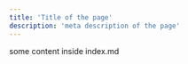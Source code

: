 ```yaml
---
title: 'Title of the page'
description: 'meta description of the page'
---
```


some content inside index.md
